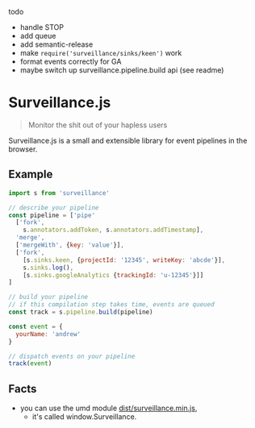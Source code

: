 todo

- handle STOP
- add queue
- add semantic-release
- make `require('surveillance/sinks/keen')` work
- format events correctly for GA
- maybe switch up surveillance.pipeline.build api (see readme)

# Surveillance.js

> Monitor the shit out of your hapless users

Surveillance.js is a small and extensible library for event pipelines in the browser.

## Example

```js
import s from 'surveillance'

// describe your pipeline
const pipeline = ['pipe'
  ['fork',
    s.annotators.addToken, s.annotators.addTimestamp],
  'merge',
  ['mergeWith', {key: 'value'}],
  ['fork',
    [s.sinks.keen, {projectId: '12345', writeKey: 'abcde'}],
    s.sinks.log(),
    [s.sinks.googleAnalytics {trackingId: 'u-12345'}]]
]

// build your pipeline
// if this compilation step takes time, events are queued
const track = s.pipeline.build(pipeline)

const event = {
  yourName: 'andrew'
}

// dispatch events on your pipeline
track(event)
```

## Facts

- you can use the umd module [dist/surveillance.min.js](https://unpkg.com/surveillance),
  - it's called window.Surveillance.
